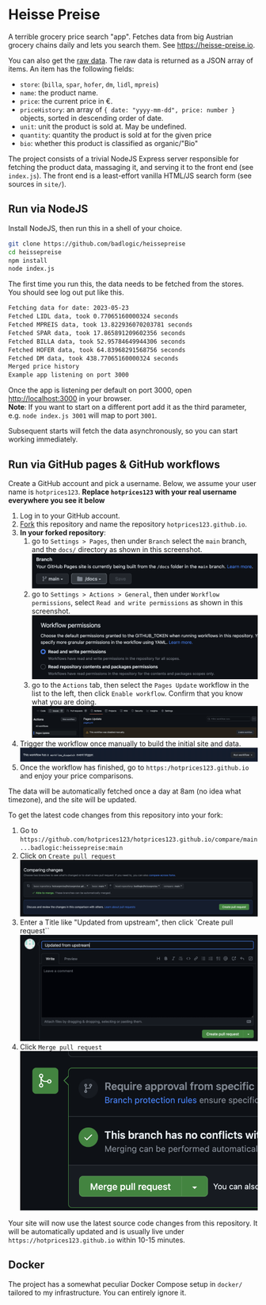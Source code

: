 # Heisse Preise

A terrible grocery price search "app". Fetches data from big Austrian grocery chains daily and lets you search them. See <https://heisse-preise.io>.

You can also get the [raw data](https://heisse-preise.io/api/index). The raw data is returned as a JSON array of items. An item has the following fields:

-   `store`: (`billa`, `spar`, `hofer`, `dm`, `lidl`, `mpreis`)
-   `name`: the product name.
-   `price`: the current price in €.
-   `priceHistory`: an array of `{ date: "yyyy-mm-dd", price: number }` objects, sorted in descending order of date.
-   `unit`: unit the product is sold at. May be undefined.
-   `quantity`: quantity the product is sold at for the given price
-   `bio`: whether this product is classified as organic/"Bio"

The project consists of a trivial NodeJS Express server responsible for fetching the product data, massaging it, and serving it to the front end (see `index.js`). The front end is a least-effort vanilla HTML/JS search form (see sources in `site/`).

## Run via NodeJS

Install NodeJS, then run this in a shell of your choice.

```bash
git clone https://github.com/badlogic/heissepreise
cd heissepreise
npm install
node index.js
```

The first time you run this, the data needs to be fetched from the stores. You should see log out put like this.

```bash
Fetching data for date: 2023-05-23
Fetched LIDL data, took 0.77065160000324 seconds
Fetched MPREIS data, took 13.822936070203781 seconds
Fetched SPAR data, took 17.865891209602356 seconds
Fetched BILLA data, took 52.95784649944306 seconds
Fetched HOFER data, took 64.83968291568756 seconds
Fetched DM data, took 438.77065160000324 seconds
Merged price history
Example app listening on port 3000
```

Once the app is listening per default on port 3000, open <http://localhost:3000> in your browser.\
**Note**: If you want to start on a different port add it as the third parameter, e.g. `node index.js 3001` will map to port `3001`.

Subsequent starts will fetch the data asynchronously, so you can start working immediately.

## Run via GitHub pages & GitHub workflows

Create a GitHub account and pick a username. Below, we assume your user name is `hotprices123`. **Replace `hotprices123` with your real username everywhere you see it below**

1. Log in to your GitHub account.
2. [Fork](https://github.com/badlogic/heissepreise/fork) this repository and name the repository `hotprices123.github.io`.
3. **In your forked repository**:
    1. go to `Settings > Pages`, then under `Branch` select the `main` branch, and the `docs/` directory as shown in this screenshot.
       ![site/img/github-pages.png](site/img/github-pages.png)
    2. go to `Settings > Actions > General`, then under `Workflow permissions`, select `Read and write permissions` as shown in this screenshot.
       ![site/img/github-permissions.png](site/img/github-permissions.png)
    3. go to the `Actions` tab, then select the `Pages Update` workflow in the list to the left, then click `Enable workflow`. Confirm that you know what you are doing.
       ![site/img/github-workflow.png](site/img/github-workflow.png)
4. Trigger the workflow once manually to build the initial site and data.
   ![site/img/github-workflow2.png](site/img/github-workflow2.png)
5. Once the workflow has finished, go to `https:/hotprices123.github.io` and enjoy your price comparisons.

The data will be automatically fetched once a day at 8am (no idea what timezone), and the site will be updated.

To get the latest code changes from this repository into your fork:

1. Go to `https://github.com/hotprices123/hotprices123.github.io/compare/main...badlogic:heissepreise:main`
2. Click on `Create pull request`
   ![site/img/github-pullrequest.png](site/img/github-pullrequest.png)
3. Enter a Title like "Updated from upstream", then click `Create pull request``
   ![site/img/github-pullrequest2.png](site/img/github-pullrequest2.png)
4. Click `Merge pull request`
   ![site/img/github-pullrequest3.png](site/img/github-pullrequest3.png)

Your site will now use the latest source code changes from this repository. It will be automatically updated and is usually live under `https://hotprices123.github.io` within 10-15 minutes.

## Docker

The project has a somewhat peculiar Docker Compose setup in `docker/` tailored to my infrastructure. You can entirely ignore it.
